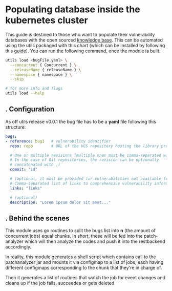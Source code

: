 # Populating database inside the kubernetes cluster

This guide is destined to those who want to populate their vulnerability databases with the open sourced [knowledge base](https://github.com/SAP/vulnerability-assessment-kb).
This can be automated using the utils packaged with this chart (which can be installed by following this [guide](../utils/README.md)). You can run the following command, once the module is built:

```sh
utils load <bugFile.yaml> \
  --concurrent { Concurrent } \
  --releaseName { releaseName } \
  --namespace { namespace } \
  --skip

# for more info and flags
utils load --help
```

## . Configuration
As off utils release v0.0.1 the bug file has to be a **yaml** file following this structure:
```yaml
bugs:
- reference: bug1   # vulnerability identifier
  repo: repo        # URL of the VCS repository hosting the library project

  # One or multiple revisions (multiple ones must be comma-separated w/o blanks).
  # In the case of Git repositories, the revision can be optionally
  # concatenated with ,)
  commit: "id"        

  # (optional, it must be provided for vulnerabilities not available from the NVD) )
  # Comma-separated list of links to comprehensive vulnerability information
  links: "links"

  # (optional)
  description: "Lorem ipsum dolor sit amet..."
```

## . Behind the scenes

This module uses go routines to split the bugs list into **n** (the amount of concurrent jobs) equal chunks. In short, these will be fed into the patch-analyzer which will then analyze the codes and push it into the restbackend accordingly.

In reality, this module generates a shell script which contains call to the patchanalyzer jar and mounts it via configmap to a list of jobs, each having different configmaps corresponding to the chunk that they're in charge of.

Then it generates a list of routines that watch the job for event changes and cleans up if the job fails, succeedes or gets deleted
